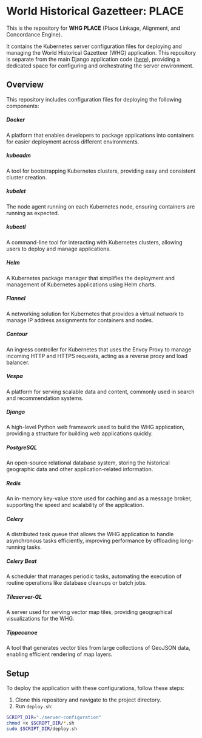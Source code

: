 # World Historical Gazetteer: PLACE

This is the repository for **WHG PLACE** (Place Linkage, Alignment, and Concordance Engine).

It contains the Kubernetes server configuration files for deploying and managing the World Historical Gazetteer (WHG)
application. This repository is separate from the main Django application code ([here](https://github.com/WorldHistoricalGazetteer/whg3)), providing a dedicated space for
configuring and orchestrating the server environment.

## Overview

This repository includes configuration files for deploying the following components:

##### Docker

A platform that enables developers to package applications into containers for easier deployment across different environments.

##### kubeadm
A tool for bootstrapping Kubernetes clusters, providing easy and consistent cluster creation.

##### kubelet
The node agent running on each Kubernetes node, ensuring containers are running as expected.

##### kubectl
A command-line tool for interacting with Kubernetes clusters, allowing users to deploy and manage applications.

##### Helm
A Kubernetes package manager that simplifies the deployment and management of Kubernetes applications using Helm charts.

##### Flannel
A networking solution for Kubernetes that provides a virtual network to manage IP address assignments for containers and nodes.

##### Contour
An ingress controller for Kubernetes that uses the Envoy Proxy to manage incoming HTTP and HTTPS requests, acting as a reverse proxy and load balancer.

##### Vespa
A platform for serving scalable data and content, commonly used in search and recommendation systems.

##### Django
A high-level Python web framework used to build the WHG application, providing a structure for building web applications quickly.

##### PostgreSQL
An open-source relational database system, storing the historical geographic data and other application-related information.

##### Redis
An in-memory key-value store used for caching and as a message broker, supporting the speed and scalability of the application.

##### Celery
A distributed task queue that allows the WHG application to handle asynchronous tasks efficiently, improving performance by offloading long-running tasks.

##### Celery Beat
A scheduler that manages periodic tasks, automating the execution of routine operations like database cleanups or batch jobs.

##### Tileserver-GL
A server used for serving vector map tiles, providing geographical visualizations for the WHG.

##### Tippecanoe
A tool that generates vector tiles from large collections of GeoJSON data, enabling efficient rendering of map layers.

## Setup

To deploy the application with these configurations, follow these steps:

1. Clone this repository and navigate to the project directory.
2. Run `deploy.sh`:

```bash
SCRIPT_DIR="./server-configuration"
chmod +x $SCRIPT_DIR/*.sh
sudo $SCRIPT_DIR/deploy.sh
```
